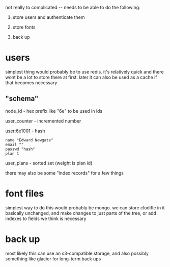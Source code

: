 not really to complicated -- needs to be able
to do the following:

1. store users and authenticate them

2. store fonts

3. back up


# users

simplest thing would probably be to use redis.
it's relatively quick and there wont be a lot
to store there at first. later it can also be
used as a cache if that becomes necessary

## "schema"

node_id - hex prefix like "6e" to be used in ids

user_counter - incremented number

user:6e1001 - hash

    name "Edward Newgate"
    email ""
    passwd "hash" 
    plan 1

user_plans - sorted set (weight is plan id)

there may also be some "index records" for
a few things


# font files

simplest way to do this would probably be mongo.
we can store clodifle in it basically unchanged,
and make changes to just parts of the tree,
or add indexes to fields we think is necessary


# back up

most likely this can use an s3-compatible storage,
and also possibly something like glacier for
long-term back ups
